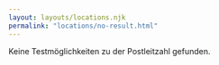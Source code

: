 ```yaml
---
layout: layouts/locations.njk
permalink: "locations/no-result.html"
---
```


Keine Testmöglichkeiten zu der Postleitzahl gefunden.
